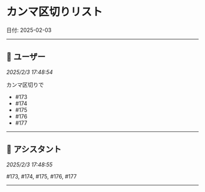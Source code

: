 # カンマ区切りリスト

日付: 2025-02-03

---

## 👤 ユーザー
*2025/2/3 17:48:54*

カンマ区切りで

- #173 
- #174 
- #175
- #176 
- #177

---

## 🤖 アシスタント
*2025/2/3 17:48:55*

#173, #174, #175, #176, #177

---
